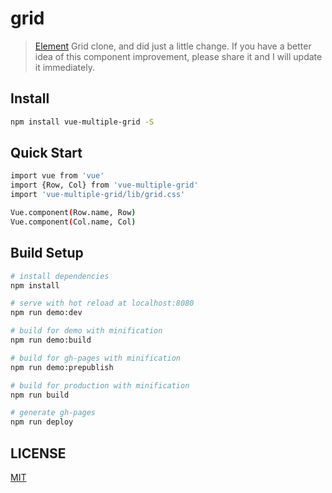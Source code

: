 # grid

> [Element](https://github.com/ElemeFE/element) Grid clone, and did just a little change. If you have a better idea of this component improvement, please share it and I will update it immediately.

## Install

```bash
npm install vue-multiple-grid -S
```

## Quick Start

```bash
import vue from 'vue'
import {Row, Col} from 'vue-multiple-grid'
import 'vue-multiple-grid/lib/grid.css'

Vue.component(Row.name, Row)
Vue.component(Col.name, Col)
```

## Build Setup

``` bash
# install dependencies
npm install

# serve with hot reload at localhost:8080
npm run demo:dev

# build for demo with minification
npm run demo:build

# build for gh-pages with minification
npm run demo:prepublish

# build for production with minification
npm run build

# generate gh-pages
npm run deploy
```

## LICENSE

[MIT](http://opensource.org/licenses/MIT)